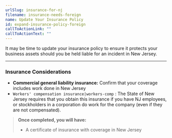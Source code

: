 ```yaml
---
urlSlug: insurance-for-nj
filename: insurance-needs-foreign
name: Update Your Insurance Policy
id: expand-insurance-policy-foreign
callToActionLink: ""
callToActionText: ""
---
```

It may be time to update your insurance policy to ensure it protects your business assets should you be held liable for an incident in New Jersey.

- - -

### Insurance Considerations

* **Commercial general liability insurance:** Confirm that your coverage includes work done in New Jersey
*  `Workers' compensation insurance|workers-comp` : The State of New Jersey requires that you obtain this insurance if you have NJ employees, or stockholders in a corporation do work for the company (even if they are not compensated).



> **Once completed, you will have:**
>
>  * A certificate of insurance with coverage in New Jersey